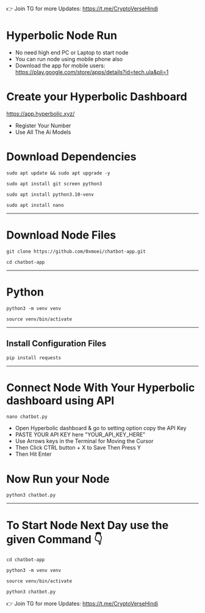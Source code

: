 👉 Join TG for more Updates: https://t.me/CryptoVerseHindi
# Hyperbolic Node Run

- No need high end PC or Laptop to start node
- You can run node using mobile phone also
- Download the app for mobile users: https://play.google.com/store/apps/details?id=tech.ula&pli=1

# Create your Hyperbolic Dashboard
https://app.hyperbolic.xyz/

- Register Your Number
- Use All The Ai Models
  

# Download Dependencies 
```
sudo apt update && sudo apt upgrade -y
```
```
sudo apt install git screen python3
```
```
sudo apt install python3.10-venv
```
```
sudo apt install nano
```
---

# Download Node Files
```
git clone https://github.com/0xmoei/chatbot-app.git
```
```
cd chatbot-app
```
---

# Python
```
python3 -m venv venv
```
```
source venv/bin/activate
```
---

## Install Configuration Files
```
pip install requests
```
---

# Connect Node With Your Hyperbolic dashboard using API

```
nano chatbot.py
```
- Open Hyperbolic dashboard & go to setting option copy the API Key
- PASTE YOUR API KEY here "YOUR_API_KEY_HERE" 
- Use Arrows keys in the Terminal for Moving the Cursor
- Then Click CTRL button + X to Save Then Press Y
- Then Hit Enter

# Now Run your Node
```
python3 chatbot.py
```
---

# To Start Node Next Day use the given Command 👇
```
cd chatbot-app
```
```
python3 -m venv venv
```
```
source venv/bin/activate
```
```
python3 chatbot.py
```
👉 Join TG for more Updates: https://t.me/CryptoVerseHindi
